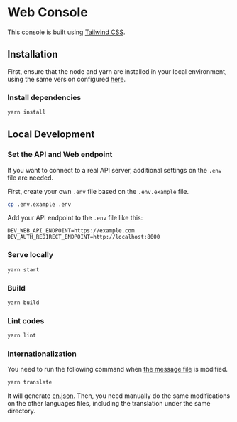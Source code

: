 # Web Console

This console is built using [Tailwind CSS](https://tailwindcss.com).

## Installation

First, ensure that the node and yarn are installed in your local environment, using the same version configured [here](https://github.com/bucketeer-io/bucketeer/blob/master/WORKSPACE).

### Install dependencies

```sh
yarn install
```

## Local Development

### Set the API and Web endpoint

If you want to connect to a real API server, additional settings on the `.env` file are needed.

First, create your own `.env` file based on the `.env.example` file.

```bash
cp .env.example .env
```

Add your API endpoint to the `.env` file like this:
```
DEV_WEB_API_ENDPOINT=https://example.com
DEV_AUTH_REDIRECT_ENDPOINT=http://localhost:8000
```

### Serve locally

```sh
yarn start
```

### Build

```sh
yarn build
```

### Lint codes

```sh
yarn lint
```

### Internationalization

You need to run the following command when [the message file](https://github.com/bucketeer-io/bucketeer/blob/master/ui/web-v2/src/lang/messages.ts) is modified.

```sh
yarn translate
```

It will generate [en.json](https://github.com/bucketeer-io/bucketeer/blob/master/ui/web-v2/src/assets/lang/en.json). Then, you need manually do the same modifications on the other languages files, including the translation under the same directory.
